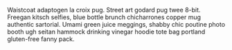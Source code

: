 Waistcoat adaptogen la croix pug. Street art godard pug twee 8-bit. Freegan kitsch selfies, blue bottle brunch chicharrones copper mug authentic sartorial. Umami green juice meggings, shabby chic poutine photo booth ugh seitan hammock drinking vinegar hoodie tote bag portland gluten-free fanny pack.